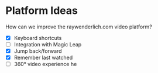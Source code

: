 # Platform Ideas

 How can we improve the raywenderlich.com video platform?

- [x] Keyboard shortcuts
- [ ] Integration with Magic Leap
- [x] Jump back/forward
- [x] Remember last watched
- [ ] 360° video experience
he
